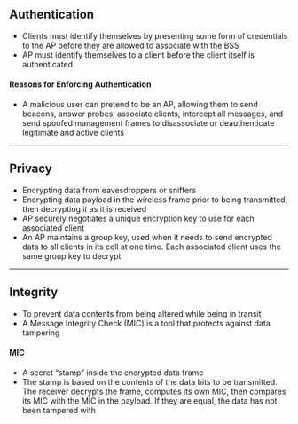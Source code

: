 ## Authentication
- Clients must identify themselves by presenting some form of credentials to the AP before they are allowed to associate with the BSS
- AP must identify themselves to a client before the client itself is authenticated
#### Reasons for Enforcing Authentication
- A malicious user can pretend to be an AP, allowing them to send beacons, answer probes, associate clients, intercept all messages, and send spoofed management frames to disassociate or deauthenticate legitimate and active clients
---
## Privacy
- Encrypting data from eavesdroppers or sniffers
- Encrypting data payload in the wireless frame prior to being transmitted, then decrypting it as it is received
- AP securely negotiates a unique encryption key to use for each associated client
- An AP maintains a group key, used when it needs to send encrypted data to all clients in its cell at one time. Each associated client uses the same group key to decrypt
---
## Integrity
- To prevent data contents from being altered while being in transit
- A Message Integrity Check (MIC) is a tool that protects against data tampering
#### MIC
- A secret “stamp” inside the encrypted data frame
- The stamp is based on the contents of the data bits to be transmitted. The receiver decrypts the frame, computes its own MIC, then compares its MIC with the MIC in the payload. If they are equal, the data has not been tampered with